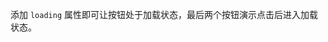 <!--order: 4
title:
  zh-CN: 加载中状态
  en-US: Loading

## zh-CN-->

添加 `loading` 属性即可让按钮处于加载状态，最后两个按钮演示点击后进入加载状态。
<!--
## en-US

A loading indicator can be added to a button by setting the `loading` property on the `Button`.

````html
<template>
  <div>
    <div>
      <ant-button type="primary" loading>
        Loading
      </ant-button>
      <ant-button type="primary" size="small" loading>
        Loading
      </ant-button>
      <br />
      <ant-button type="primary" :loading="loading" :on-click="enterLoading">
        Click me!
      </ant-button>
      <ant-button type="primary" icon="poweroff" :loading="iconLoading" :on-click="enterIconLoading">
        Click me!
      </ant-button>
    </div>
    <div slot="description">
      <p>添加 <code>loading</code> 属性即可让按钮处于加载状态，最后两个按钮演示点击后进入加载状态。</p>
    </div>
  </div>
</template>
<script>
export default {
  data: () => ({
    loading: false,
    iconLoading: false
  }),
  methods: {
    enterLoading () {
      this.loading = true
    },
    enterIconLoading () {
      this.iconLoading = true
    }
  }
}
</script>
````-->
